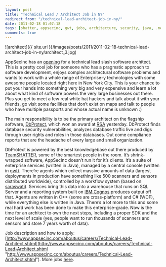 ```yaml
---
layout: post
title: "Technical Lead / Architect Job in NY"
redirect_from: "/technical-lead-architect-job-in-ny/"
date: 2011-02-18 01:07:18
tags: [shatter, appsecinc, gwt, jobs, architecture, security, java, .net, people]
comments: true
---
```

![architect]({{ site.url }}/images/posts/2011/2011-02-18-technical-lead-architect-job-in-ny/architect_3.jpg)

AppSecInc has an [opening](http://www.appsecinc.com/aboutus/careers/Technical-Lead-Architect.shtml) for a technical lead slash software architect. This is a pretty cool job for someone who has a pragmatic approach to software development, enjoys complex architectural software problems and wants to work with a whole range of Enterprise-y technologies with some awesome people located right here in New York City. This is your chance to put your hands into something very big and very expensive and learn a lot about what kind of software powers the very large businesses out there. Plus you get to meet a few real white hat hackers and talk about it with your friends, go visit some facilities that don’t exist on maps and talk to people who have multiple passports and whose actual name is unknown :)

The main responsibility is to be the primary architect on the flagship software, [DbProtect](http://www.appsecinc.com/products/dbprotect/index.shtml), which won an award at [RSA](http://www.rsaconference.com/2011/usa/) yesterday. DbProtect finds database security vulnerabilities, analyzes database traffic live and digs through user rights and roles in those databases. Out come compliance reports that are the headache of every large and small organization.

DbProtect is powered by the best knowledgebase out there produced by [TeamSHATTER](http://www.teamshatter.com/), some of the smartest people in the room. It’s shrink-wrapped software, AppSecInc doesn’t run it for it’s clients. It’s a suite of enterprise services (written in Java), managed by a central console (written in [gwt](http://code.google.com/webtoolkit/)). There’re agents which collect massive amounts of data (largest deployments in production have something like 500 scanners and sensors distributed worldwide), controlled by a workflow system (based on [saraswati](http://code.google.com/p/sarasvati/)). Services bring this data into a warehouse that runs on SQL Server and a reporting system built on [IBM Cognos](http://www-01.ibm.com/software/data/cognos/) produces output off that. Agents are written in C++ (some are cross-platform) and C# (WCF), while everything else is written in Java. There’s a lot more to this and some real hard work has been done to make this enterprise-grade. Now is the time for an architect to own the next steps, including a proper SDK and the next level of scale (yes, people want to run thousands of scanners and sensors and store 7 years worth of data).

Job description and how to apply: [http://www.appsecinc.com/aboutus/careers/Technical-Lead-Architect.shtml](http://www.appsecinc.com/aboutus/careers/Technical-Lead-Architect.shtml "http://www.appsecinc.com/aboutus/careers/Technical-Lead-Architect.shtml"). More jobs [here](http://www.appsecinc.com/aboutus/careers/positions.shtml).

